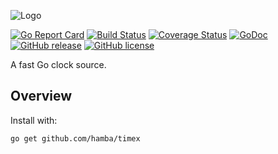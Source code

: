 ![Logo](http://svg.wiersma.co.za/hamba/project?title=timex&tag=A%20fast%20clock%20source)

[![Go Report Card](https://goreportcard.com/badge/github.com/hamba/timex)](https://goreportcard.com/report/github.com/hamba/timex)
[![Build Status](https://travis-ci.com/hamba/timex.svg?branch=master)](https://travis-ci.com/hamba/timex)
[![Coverage Status](https://coveralls.io/repos/github/hamba/timex/badge.svg?branch=master)](https://coveralls.io/github/hamba/timex?branch=master)
[![GoDoc](https://godoc.org/github.com/hamba/timex?status.svg)](https://godoc.org/github.com/hamba/timex)
[![GitHub release](https://img.shields.io/github/release/hamba/timex.svg)](https://github.com/hamba/timex/releases)
[![GitHub license](https://img.shields.io/badge/license-MIT-blue.svg)](https://raw.githubusercontent.com/hamba/timex/master/LICENSE)

A fast Go clock source.

## Overview

Install with:

```shell
go get github.com/hamba/timex
```
